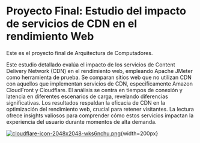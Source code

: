 
<HTML>
<h1>Proyecto Final: Estudio del impacto de servicios de CDN en el
rendimiento Web</h1>
Este es el proyecto final de Arquitectura de Computadores.

Este estudio detallado evalúa el impacto de los servicios de Content Delivery Network (CDN) en el rendimiento web, empleando Apache JMeter como herramienta de prueba. Se comparan sitios web que no utilizan CDN con aquellos que implementan servicios de CDN, específicamente Amazon CloudFront y Cloudflare. El análisis se centra en tiempos de conexión y latencia en diferentes escenarios de carga, revelando diferencias significativas. Los resultados respaldan la eficacia de CDN en la optimización del rendimiento web, crucial para retener visitantes. La lectura ofrece insights valiosos para comprender cómo estos servicios impactan la experiencia del usuario durante momentos de alta demanda.

[![cloudflare-icon-2048x2048-wks6nchu.png](https://i.postimg.cc/nzWLRRyb/cloudflare-icon-2048x2048-wks6nchu.png)](https://postimg.cc/DJqFmgfB){width=200px}


